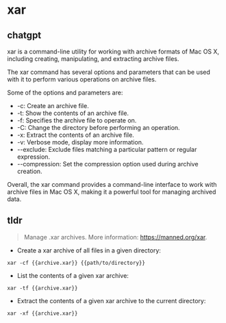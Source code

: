# xar 
## chatgpt 
xar is a command-line utility for working with archive formats of Mac OS X, including creating, manipulating, and extracting archive files. 

The xar command has several options and parameters that can be used with it to perform various operations on archive files. 

Some of the options and parameters are:

- -c: Create an archive file.
- -t: Show the contents of an archive file.
- -f: Specifies the archive file to operate on.
- -C: Change the directory before performing an operation.
- -x: Extract the contents of an archive file.
- -v: Verbose mode, display more information.
- --exclude: Exclude files matching a particular pattern or regular expression.
- --compression: Set the compression option used during archive creation.

Overall, the xar command provides a command-line interface to work with archive files in Mac OS X, making it a powerful tool for managing archived data. 

## tldr 
 
> Manage .xar archives.
> More information: <https://manned.org/xar>.

- Create a xar archive of all files in a given directory:

`xar -cf {{archive.xar}} {{path/to/directory}}`

- List the contents of a given xar archive:

`xar -tf {{archive.xar}}`

- Extract the contents of a given xar archive to the current directory:

`xar -xf {{archive.xar}}`
